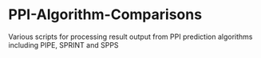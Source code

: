 # PPI-Algorithm-Comparisons
Various scripts for processing result output from PPI prediction algorithms including PIPE, SPRINT and SPPS
